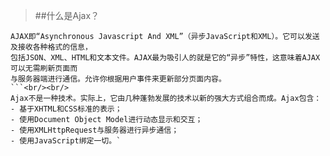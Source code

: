 >##什么是Ajax？
```
AJAX即“Asynchronous Javascript And XML”（异步JavaScript和XML）。它可以发送及接收各种格式的信息，
包括JSON、XML、HTML和文本文件。AJAX最为吸引人的就是它的“异步”特性，这意味着AJAX可以无需刷新页面而
与服务器端进行通信。允许你根据用户事件来更新部分页面内容。
```<br/><br/>
Ajax不是一种技术。实际上，它由几种蓬勃发展的技术以新的强大方式组合而成。Ajax包含：
- 基于XHTML和CSS标准的表示；
- 使用Document Object Model进行动态显示和交互；
- 使用XMLHttpRequest与服务器进行异步通信；
- 使用JavaScript绑定一切。`
